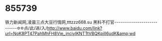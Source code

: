 # 855739
铁力新闻网,凌晨三点大豆行情网,tttzzz668.su 黑料不打官----------------------------✡✡点/此/进/入/http://www.baidu.com/link?url=NoK8PT47PahMhFH8Vie_jnciyIKNTTtVBQKpill6udK&amp;wd
